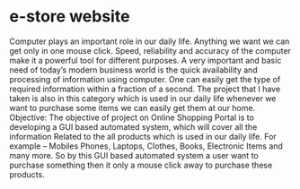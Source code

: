 # e-store website
Computer plays an important role in our daily life. Anything we want we can get only
in one mouse click. Speed, reliability and accuracy of the computer make it a powerful tool
for different purposes. A very important and basic need of today’s modern business world is
the quick availability and processing of information using computer. One can easily get the
type of required information within a fraction of a second. The project that I have taken is
also in this category which is used in our daily life whenever we want to purchase some items
we can easily get them at our home. 
Objective:
The objective of project on Online Shopping Portal is to developing a GUI based automated
system, which will cover all the information Related to the all products which is used in our
daily life. For example – Mobiles Phones, Laptops, Clothes, Books, Electronic Items and
many more. So by this GUI based automated system a user want to purchase something
then it only a mouse click away to purchase these products.
